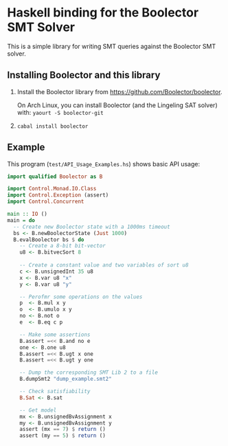 # Haskell binding for the Boolector SMT Solver

This is a simple library for writing SMT queries against the Boolector SMT
solver.

## Installing Boolector and this library

1. Install the Boolector library from <https://github.com/Boolector/boolector>.

   On Arch Linux, you can install Boolector (and the Lingeling SAT solver)
   with: `yaourt -S boolector-git`

2. `cabal install boolector`

## Example

This program (`test/API_Usage_Examples.hs`) shows basic API usage:

```haskell
import qualified Boolector as B

import Control.Monad.IO.Class
import Control.Exception (assert)
import Control.Concurrent

main :: IO ()
main = do
  -- Create new Boolector state with a 1000ms timeout
  bs <- B.newBoolectorState (Just 1000)
  B.evalBoolector bs $ do
    -- Create a 8-bit bit-vector
    u8 <- B.bitvecSort 8
    
    -- Create a constant value and two variables of sort u8
    c <- B.unsignedInt 35 u8
    x <- B.var u8 "x"
    y <- B.var u8 "y"

    -- Perofmr some operations on the values
    p  <- B.mul x y
    o  <- B.umulo x y
    no <- B.not o
    e  <- B.eq c p

    -- Make some assertions
    B.assert =<< B.and no e
    one <- B.one u8
    B.assert =<< B.ugt x one
    B.assert =<< B.ugt y one

    -- Dump the corresponding SMT Lib 2 to a file
    B.dumpSmt2 "dump_example.smt2"

    -- Check satisfiability
    B.Sat <- B.sat

    -- Get model
    mx <- B.unsignedBvAssignment x
    my <- B.unsignedBvAssignment y
    assert (mx == 7) $ return ()
    assert (my == 5) $ return ()
```
